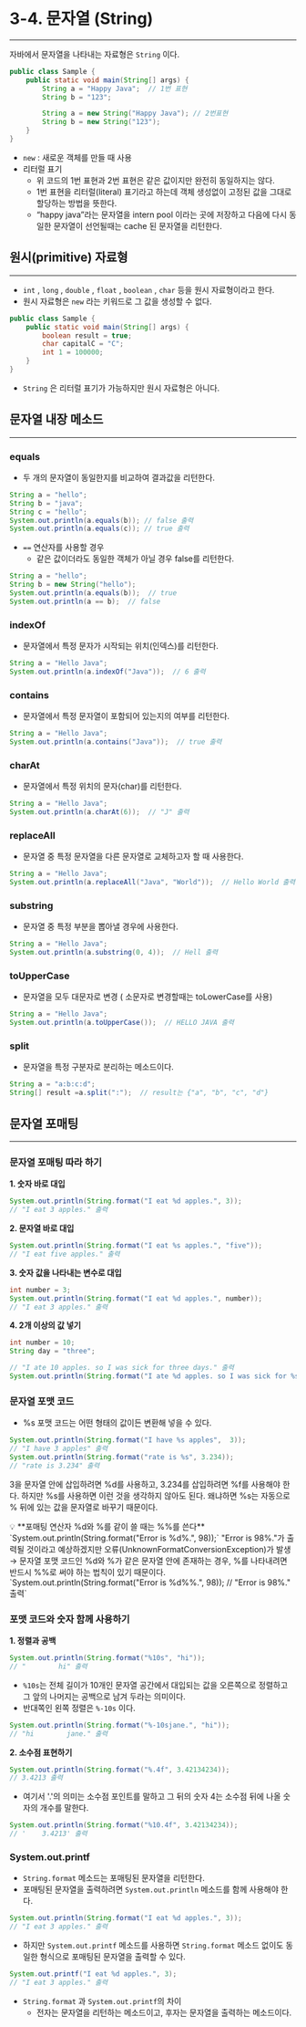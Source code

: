 # 3-4. 문자열 (String)

---

자바에서 문자열을 나타내는 자료형은 `String` 이다.

```java
public class Sample {
    public static void main(String[] args) {
        String a = "Happy Java";  // 1번 표현
        String b = "123";

        String a = new String("Happy Java"); // 2번표현
        String b = new String("123");
    }
}
```

- `new` : 새로운 객체를 만들 때 사용
- 리터럴 표기
  - 위 코드의 1번 표현과 2번 표현은 같은 값이지만 완전히 동일하지는 않다.
  - 1번 표현을 리터럴(literal) 표기라고 하는데 객체 생성없이 고정된 값을 그대로 할당하는 방법을 뜻한다.
  - “happy java”라는 문자열을 intern pool 이라는 곳에 저장하고 다음에 다시 동일한 문자열이 선언될때는 cache 된 문자열을 리턴한다. 



## 원시(primitive) 자료형

---

- `int` , `long` , `double` , `float` , `boolean` , `char` 등을 원시 자료형이라고 한다.
- 원시 자료형은 `new` 라는 키워드로 그 값을 생성할 수 없다.

```java
public class Sample {
    public static void main(String[] args) {
        boolean result = true;
        char capitalC = "C";
        int 1 = 100000;
    }
}
```

- `String` 은 리터럴 표기가 가능하지만 원시 자료형은 아니다.



## 문자열 내장 메소드

---

### equals

- 두 개의 문자열이 동일한지를 비교하여 결과값을 리턴한다.

```java
String a = "hello";
String b = "java";
String c = "hello";
System.out.println(a.equals(b)); // false 출력
System.out.println(a.equals(c)); // true 출력
```

- `==` 연산자를 사용할 경우
  - 같은 값이더라도 동일한 객체가 아닐 경우 false를 리턴한다.

```java
String a = "hello";
String b = new String("hello");
System.out.println(a.equals(b));  // true
System.out.println(a == b);  // false
```

### indexOf

- 문자열에서 특정 문자가 시작되는 위치(인덱스)를 리턴한다.

```java
String a = "Hello Java";
System.out.println(a.indexOf("Java"));  // 6 출력
```

### contains

- 문자열에서 특정 문자열이 포함되어 있는지의 여부를 리턴한다.

```java
String a = "Hello Java";
System.out.println(a.contains("Java"));  // true 출력
```

### charAt

- 문자열에서 특정 위치의 문자(char)를 리턴한다.

```java
String a = "Hello Java";
System.out.println(a.charAt(6));  // "J" 출력
```

### replaceAll

- 문자열 중 특정 문자열을 다른 문자열로 교체하고자 할 때 사용한다.

```java
String a = "Hello Java";
System.out.println(a.replaceAll("Java", "World"));  // Hello World 출력
```

### substring

- 문자열 중 특정 부분을 뽑아낼 경우에 사용한다.

```java
String a = "Hello Java";
System.out.println(a.substring(0, 4));  // Hell 출력
```

### toUpperCase

- 문자열을 모두 대문자로 변경 ( 소문자로 변경할때는 toLowerCase를 사용)

```java
String a = "Hello Java";
System.out.println(a.toUpperCase());  // HELLO JAVA 출력
```

### **split**

- 문자열을 특정 구분자로 분리하는 메소드이다.

```java
String a = "a:b:c:d";
String[] result =a.split(":");  // result는 {"a", "b", "c", "d"}
```

 

## **문자열 포매팅**

---

### **문자열 포매팅 따라 하기**

**1. 숫자 바로 대입**

```java
System.out.println(String.format("I eat %d apples.", 3));
// "I eat 3 apples." 출력
```

**2. 문자열 바로 대입**

```java
System.out.println(String.format("I eat %s apples.", "five"));
// "I eat five apples." 출력
```

**3. 숫자 값을 나타내는 변수로 대입**

```java
int number = 3;
System.out.println(String.format("I eat %d apples.", number));
// "I eat 3 apples." 출력
```

**4. 2개 이상의 값 넣기**

```java
int number = 10;
String day = "three";

// "I ate 10 apples. so I was sick for three days." 출력
System.out.println(String.format("I ate %d apples. so I was sick for %s days.", number, day));
```

 

### **문자열 포맷 코드**

- %s 포맷 코드는 어떤 형태의 값이든 변환해 넣을 수 있다.

```java
System.out.println(String.format("I have %s apples",  3));
// "I have 3 apples" 출력
System.out.println(String.format("rate is %s", 3.234));
// "rate is 3.234" 출력
```

3을 문자열 안에 삽입하려면 %d를 사용하고, 3.234를 삽입하려면 %f를 사용해야 한다. 하지만 %s를 사용하면 이런 것을 생각하지 않아도 된다. 왜냐하면 %s는 자동으로 % 뒤에 있는 값을 문자열로 바꾸기 때문이다.

<aside>
💡 **포매팅 연산자 %d와 %를 같이 쓸 때는 %%를 쓴다** `System.out.println(String.format("Error is %d%.", 98));` "Error is 98%."가 출력될 것이라고 예상하겠지만 오류(UnknownFormatConversionException)가 발생
→ 문자열 포맷 코드인 %d와 %가 같은 문자열 안에 존재하는 경우, %를 나타내려면 반드시 %%로 써야 하는 법칙이 있기 때문이다. `System.out.println(String.format("Error is %d%%.", 98)); // "Error is 98%." 출력`

</aside>

 

### **포맷 코드와 숫자 함께 사용하기**

**1. 정렬과 공백**

```java
System.out.println(String.format("%10s", "hi"));
// "        hi" 출력
```

- `%10s`는 전체 길이가 10개인 문자열 공간에서 대입되는 값을 오른쪽으로 정렬하고 그 앞의 나머지는 공백으로 남겨 두라는 의미이다.
- 반대쪽인 왼쪽 정렬은 `%-10s` 이다.

```java
System.out.println(String.format("%-10sjane.", "hi"));
// "hi        jane." 출력
```

**2. 소수점 표현하기**

```java
System.out.println(String.format("%.4f", 3.42134234));
// 3.4213 출력
```

- 여기서 '.'의 의미는 소수점 포인트를 말하고 그 뒤의 숫자 4는 소수점 뒤에 나올 숫자의 개수를 말한다.

```java
System.out.println(String.format("%10.4f", 3.42134234));
// '    3.4213' 출력
```

 

### **System.out.printf**

- `String.format` 메소드는 포매팅된 문자열을 리턴한다.
- 포매팅된 문자열을 출력하려면 `System.out.println` 메소드를 함께 사용해야 한다.

```java
System.out.println(String.format("I eat %d apples.", 3));
// "I eat 3 apples." 출력
```

- 하지만 `System.out.printf` 메소드를 사용하면 `String.format` 메소드 없이도 동일한 형식으로 포매팅된 문자열을 출력할 수 있다.

```java
System.out.printf("I eat %d apples.", 3);
// "I eat 3 apples." 출력
```

- `String.format` 과 `System.out.printf`의 차이
  - 전자는 문자열을 리턴하는 메소드이고, 후자는 문자열을 출력하는 메소드이다.
